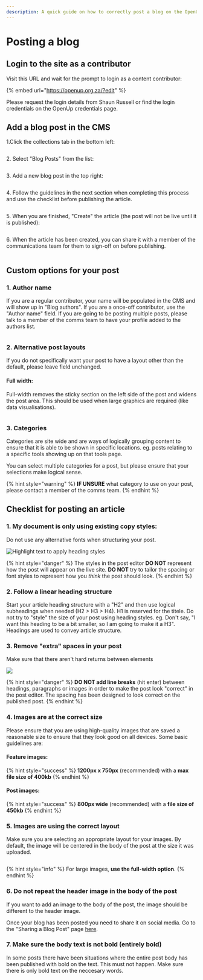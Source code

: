 ```yaml
---
description: A quick guide on how to correctly post a blog on the OpenUp website
---
```


# Posting a blog

## Login to the site as a contributor

Visit this URL and wait for the prompt to login as a content contributor:

{% embed url="https://openup.org.za/?edit" %}

Please request the login details from Shaun Russell or find the login credentials on the OpenUp credentials page.

## Add a blog post in the CMS

1.Click the collections tab in the bottom left:

<div align="left">

<img src="../../.gitbook/assets/image (32).png" alt="">

</div>

2\. Select "Blog Posts" from the list:

<div align="left">

<img src="../../.gitbook/assets/image (20).png" alt="">

</div>

3\. Add a new blog post in the top right:

<div align="left">

<img src="../../.gitbook/assets/image (1).png" alt="">

</div>

4\. Follow the guidelines in the next section when completing this process and use the checklist before publishing the article.

<div align="left">

<img src="../../.gitbook/assets/image (12).png" alt="">

</div>

5\. When you are finished, "Create" the article (the post will not be live until it is published):

<div align="left">

<img src="../../.gitbook/assets/image (26).png" alt="">

</div>

6\. When the article has been created, you can share it with a member of the communications team for them to sign-off on before publishing.

<div align="left">

<img src="../../.gitbook/assets/image (28).png" alt="">

</div>

## Custom options for your post

### 1. Author name

If you are a regular contributor, your name will be populated in the CMS and will show up in "Blog authors". If you are a once-off contributor, use the "Author name" field. If you are going to be posting multiple posts, please talk to a member of the comms team to have your profile added to the authors list.

<div align="left">

<img src="../../.gitbook/assets/image (27).png" alt="">

</div>

### 2. Alternative post layouts

If you do not specifically want your post to have a layout other than the default, please leave field unchanged.

#### Full width:

Full-width removes the sticky section on the left side of the post and widens the post area. This should be used when large graphics are required (like data visualisations).

<div align="left">

<img src="../../.gitbook/assets/image (22).png" alt="">

</div>

### 3. Categories

Categories are site wide and are ways of logically grouping content to ensure that it is able to be shown in specific locations. eg. posts relating to a specific tools showing up on that tools page.

You can select multiple categories for a post, but please ensure that your selections make logical sense.&#x20;

{% hint style="warning" %}
**IF UNSURE** what category to use on your post, please contact a member of the comms team.
{% endhint %}

## Checklist for posting an article

### 1. My document is only using existing copy styles:

Do not use any alternative fonts when structuring your post.

<div align="left">

<img src="../../.gitbook/assets/image (14).png" alt="Highlight text to apply heading styles">

</div>

{% hint style="danger" %}
The styles in the post editor **DO NOT** represent how the post will appear on the live site. **DO NOT** try to tailor the spacing or font styles to represent how you _think_ the post should look.
{% endhint %}

### 2. Follow a linear heading structure

Start your article heading structure with a "H2" and then use logical subheadings when needed (H2 > H3 > H4). H1 is reserved for the titele. Do not try to "style" the size of your post using heading styles. eg. Don't say, "I want this heading to be a bit smaller, so I am going to make it a H3". Headings are used to convey article structure.

### 3. Remove "extra" spaces in your post

Make sure that there aren't hard returns between elements

![](../../.gitbook/assets/article-spacing.png)

{% hint style="danger" %}
**DO NOT add line breaks** (hit enter) between headings, paragraphs or images in order to make the post look "correct" in the post editor. The spacing has been designed to look correct on the published post.
{% endhint %}

### 4. Images are at the correct size

Please ensure that you are using high-quality images that are saved a reasonable size to ensure that they look good on all devices. Some basic guidelines are:

#### **Feature images:**

{% hint style="success" %}
**1200px x 750px** (recommended) with a **max file size of 400kb**
{% endhint %}

#### **Post images:**

{% hint style="success" %}
**800px wide** (recommended) with a **file size of 450kb**
{% endhint %}

### 5. Images are using the correct layout

Make sure you are selecting an appropriate layout for your images. By default, the image will be centered in the body of the post at the size it was uploaded.&#x20;

<div align="left">

<img src="../../.gitbook/assets/image (35).png" alt="">

</div>

{% hint style="info" %}
For large images, **use the full-width option**.
{% endhint %}

### 6. Do not repeat the header image in the body of the post

If you want to add an image to the body of the post, the image should be different to the header image.

Once your blog has been posted you need to share it on social media. Go to the "Sharing a Blog Post" page [here](sharing-a-blog-post.md).&#x20;

### 7. Make sure the body text is not bold (entirely bold)

In some posts there have been situations where the entire post body has been published with bold on the text. This must not happen. Make sure there is only bold text on the neccesary words.
